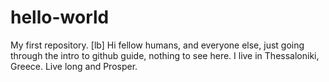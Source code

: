 # hello-world
My first repository. [lb]
Hi fellow humans, and everyone else, just going through the intro to github guide, nothing to see here.
I live in Thessaloniki, Greece.
Live long and Prosper.

